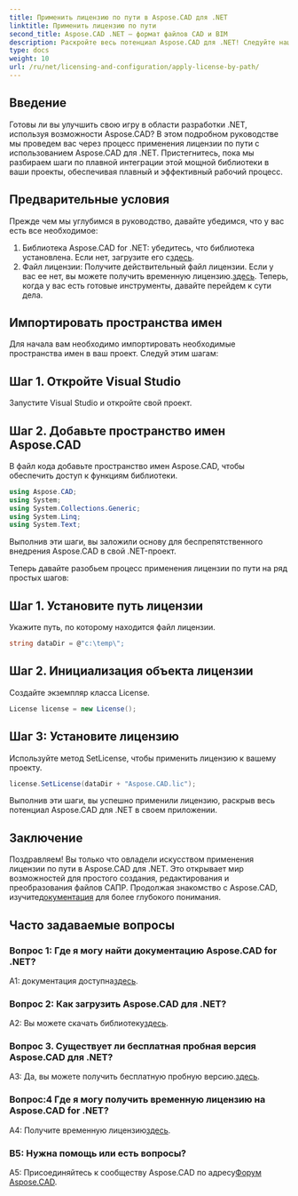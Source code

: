 ```yaml
---
title: Применить лицензию по пути в Aspose.CAD для .NET
linktitle: Применить лицензию по пути
second_title: Aspose.CAD .NET — формат файлов CAD и BIM
description: Раскройте весь потенциал Aspose.CAD для .NET! Следуйте нашему пошаговому руководству, чтобы легко применить лицензию. Улучшите свою игру по манипулированию файлами САПР прямо сейчас!
type: docs
weight: 10
url: /ru/net/licensing-and-configuration/apply-license-by-path/
---
```

## Введение

Готовы ли вы улучшить свою игру в области разработки .NET, используя возможности Aspose.CAD? В этом подробном руководстве мы проведем вас через процесс применения лицензии по пути с использованием Aspose.CAD для .NET. Пристегнитесь, пока мы разбираем шаги по плавной интеграции этой мощной библиотеки в ваши проекты, обеспечивая плавный и эффективный рабочий процесс.

## Предварительные условия

Прежде чем мы углубимся в руководство, давайте убедимся, что у вас есть все необходимое:
1.  Библиотека Aspose.CAD for .NET: убедитесь, что библиотека установлена. Если нет, загрузите его с[здесь](https://releases.aspose.com/cad/net/).
2.  Файл лицензии: Получите действительный файл лицензии. Если у вас ее нет, вы можете получить временную лицензию.[здесь](https://purchase.aspose.com/temporary-license/).
Теперь, когда у вас есть готовые инструменты, давайте перейдем к сути дела.

## Импортировать пространства имен

Для начала вам необходимо импортировать необходимые пространства имен в ваш проект. Следуй этим шагам:

## Шаг 1. Откройте Visual Studio

Запустите Visual Studio и откройте свой проект.

## Шаг 2. Добавьте пространство имен Aspose.CAD

В файл кода добавьте пространство имен Aspose.CAD, чтобы обеспечить доступ к функциям библиотеки.
```csharp
using Aspose.CAD;
using System;
using System.Collections.Generic;
using System.Linq;
using System.Text;
```
Выполнив эти шаги, вы заложили основу для беспрепятственного внедрения Aspose.CAD в свой .NET-проект.

Теперь давайте разобьем процесс применения лицензии по пути на ряд простых шагов:

## Шаг 1. Установите путь лицензии

Укажите путь, по которому находится файл лицензии.
```csharp
string dataDir = @"c:\temp\";
```

## Шаг 2. Инициализация объекта лицензии

Создайте экземпляр класса License.
```csharp
License license = new License();
```

## Шаг 3: Установите лицензию

Используйте метод SetLicense, чтобы применить лицензию к вашему проекту.
```csharp
license.SetLicense(dataDir + "Aspose.CAD.lic");
```

Выполнив эти шаги, вы успешно применили лицензию, раскрыв весь потенциал Aspose.CAD для .NET в своем приложении.

## Заключение

Поздравляем! Вы только что овладели искусством применения лицензии по пути в Aspose.CAD для .NET. Это открывает мир возможностей для простого создания, редактирования и преобразования файлов САПР. Продолжая знакомство с Aspose.CAD, изучите[документация](https://reference.aspose.com/cad/net/) для более глубокого понимания.

## Часто задаваемые вопросы

### Вопрос 1: Где я могу найти документацию Aspose.CAD for .NET?

 A1: документация доступна[здесь](https://reference.aspose.com/cad/net/).

### Вопрос 2: Как загрузить Aspose.CAD для .NET?

 A2: Вы можете скачать библиотеку[здесь](https://releases.aspose.com/cad/net/).

### Вопрос 3. Существует ли бесплатная пробная версия Aspose.CAD для .NET?

 A3: Да, вы можете получить бесплатную пробную версию.[здесь](https://releases.aspose.com/).

### Вопрос:4 Где я могу получить временную лицензию на Aspose.CAD for .NET?

 A4: Получите временную лицензию[здесь](https://purchase.aspose.com/temporary-license/).

### В5: Нужна помощь или есть вопросы?

 A5: Присоединяйтесь к сообществу Aspose.CAD по адресу[Форум Aspose.CAD](https://forum.aspose.com/c/cad/19).